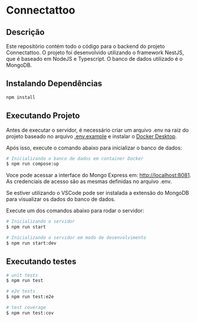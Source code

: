 # Connectattoo

## Descrição

Este repositório contém todo o código para o backend do projeto Connectattoo. O projeto foi desenvolvido utilizando o framework NestJS, que é baseado em NodeJS e Typescript. O banco de dados utilizado é o MongoDB.

## Instalando Dependências

```bash
npm install
```

## Executando Projeto

Antes de executar o servidor, é necessário criar um arquivo .env na raiz do projeto baseado no arquivo [.env.example](.env.example) e instalar o [Docker Desktop](https://www.docker.com/products/docker-desktop).

Após isso, execute o comando abaixo para inicializar o banco de dados:

```bash
# Inicializando o banco de dados em container Docker
$ npm run compose:up
```

Voce pode acessar a interface do Mongo Express em: <http://localhost:8081>. As credenciais de acesso são as mesmas definidas no arquivo .env.

Se estiver utilizando o VSCode pode ser instalada a extensão do MongoDB para visualizar os dados do banco de dados.

Execute um dos comandos abaixo para rodar o servidor:

```bash
# Inicializando o servidor
$ npm run start

# Inicializando o servidor em modo de desenvolvimento
$ npm run start:dev
```

## Executando testes

```bash
# unit tests
$ npm run test

# e2e tests
$ npm run test:e2e

# test coverage
$ npm run test:cov
```
